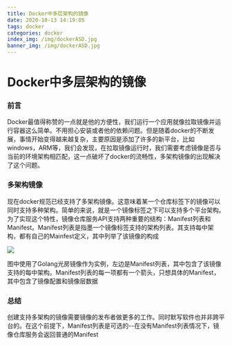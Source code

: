 ```yaml
---
title: Docker中多层架构的镜像
date: 2020-10-13 14:19:05
tags: docker
categories: docker
index_img: /img/dockerASD.jpg
banner_img: /img/dockerASD.jpg
---
```


# Docker中多层架构的镜像

### 前言

Docker最值得称赞的一点就是他的方便性，我们运行一个应用就像拉取镜像并运行容器这么简单。不用担心安装或者他的依赖问题。但是随着docker的不断发展，事情开始变得越来越复杂，主要原因是添加了许多的新平台，比如windows，ARM等，我们会发现，在拉取镜像运行时，我们需要考虑镜像是否与当前的环境架构相匹配，这一点破坏了docker的流畅性，多架构镜像的出现解决了这个问题。



### 多架构镜像

现在docker规范已经支持了多架构镜像。这意味着某一个仓库标签下的镜像可以同时支持多种架构。简单的来说，就是一个镜像标签之下可以支持多个平台架构。为了实现这个特性，镜像仓库服务API支持两种重要的结构：Manifest列表和Manifest。Manifest列表是指墨一个镜像标签支持的架构列表。其支持每中架构，都有自己的Mainfest定义，其中列举了该镜像的构成

![](https://gitee.com/coderth/blogimage/raw/master/img/20201013143407.png)

图中使用了Golang光房镜像作为实例，左边是Manifest列表，其中包含了该镜像支持的每中架构。Manifest列表的每一项都有一个箭头，只想具体的Manifest，其中包含了镜像配置和镜像层数据

### 总结

创建支持多架构的镜像需要镜像的发布者做更多的工作。同时默写软件也并非跨平台的。在这个前提下，Manifest列表是可选的--在没有Manifest列表情况下，镜像仓库服务会返回普通的Manifest